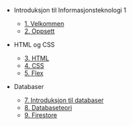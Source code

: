 <!-- _navbar.md -->
* Introduksjon til Informasjonsteknologi 1

  * [1. Velkommen](./1-introduksjon/1-velkommen.md)
  * [2. Oppsett](./1-introduksjon/1-oppsett.md)


* HTML og CSS

  * [3. HTML](./2-html/2-html.md)
  * [4. CSS](./3-css/3-css.md)
  * [5. Flex](./4-flex/4-flex.md)

* Databaser
  * [7. Introduksjon til databaser](7-databaser.md)
  * [8. Databaseteori](8-databaseteori.md)
  * [9. Firestore](9-firestore.md)
